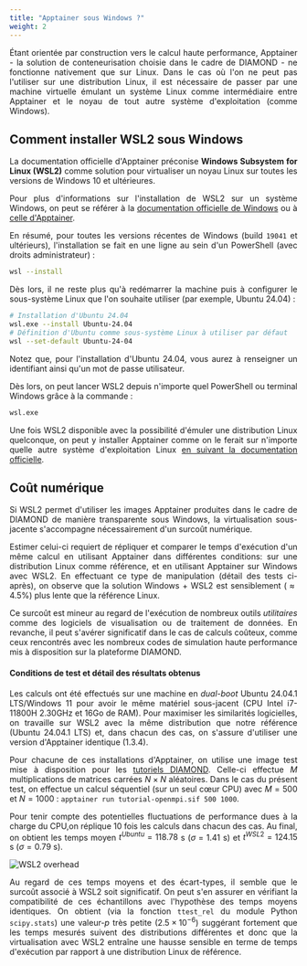 ```yaml
---
title: "Apptainer sous Windows ?"
weight: 2
---
```

<div align="justify">

Étant orientée par construction vers le calcul haute performance, Apptainer - la solution de conteneurisation choisie dans le cadre de DIAMOND - ne fonctionne nativement que sur Linux. Dans le cas où l'on ne peut pas l'utiliser sur une distribution Linux, il est nécessaire de passer par une machine virtuelle émulant un système Linux comme intermédiaire entre Apptainer et le noyau de tout autre système d'exploitation (comme Windows).

## Comment installer WSL2 sous Windows

La documentation officielle d'Apptainer préconise **Windows Subsystem for Linux (WSL2)** comme solution pour virtualiser un noyau Linux sur toutes les versions de Windows 10 et ultérieures.

Pour plus d'informations sur l'installation de WSL2 sur un système Windows, on peut se référer à la [documentation officielle de Windows](https://learn.microsoft.com/fr-fr/windows/wsl/install) ou à [celle d'Apptainer](https://apptainer.org/docs/admin/1.3/installation.html#windows).

En résumé, pour toutes les versions récentes de Windows (build `19041` et ultérieurs), l'installation se fait en une ligne au sein d'un PowerShell (avec droits administrateur) :

```bash
wsl --install
```

Dès lors, il ne reste plus qu'à redémarrer la machine puis à configurer le sous-système Linux que l'on souhaite utiliser (par exemple, Ubuntu 24.04) :

```bash
# Installation d'Ubuntu 24.04
wsl.exe --install Ubuntu-24.04
# Définition d'Ubuntu comme sous-système Linux à utiliser par défaut
wsl --set-default Ubuntu-24-04
```

Notez que, pour l'installation d'Ubuntu 24.04, vous aurez à renseigner un identifiant ainsi qu'un mot de passe utilisateur.

Dès lors, on peut lancer WSL2 depuis n'importe quel PowerShell ou terminal Windows grâce à la commande :

```bash
wsl.exe
```

Une fois WSL2 disponible avec la possibilité d'émuler une distribution Linux quelconque, on peut y installer Apptainer comme on le ferait sur n'importe quelle autre système d'exploitation Linux [en suivant la documentation officielle](https://apptainer.org/docs/admin/1.3/installation.html#installation-on-linux).

## Coût numérique

Si WSL2 permet d'utiliser les images Apptainer produites dans le cadre de DIAMOND de manière transparente sous Windows, la virtualisation sous-jacente s'accompagne nécessairement d'un surcoût numérique.

Estimer celui-ci requiert de répliquer et comparer le temps d'exécution d'un même calcul en utilisant Apptainer dans différentes conditions: sur une distribution Linux comme référence, et en utilisant Apptainer sur Windows avec WSL2. En effectuant ce type de manipulation (détail des tests ci-après), on observe que la solution Windows + WSL2 est sensiblement ($\approx 4.5\%$) plus lente que la référence Linux.

Ce surcoût est mineur au regard de l'exécution de nombreux outils *utilitaires* comme des logiciels de visualisation ou de traitement de données. En revanche, il peut s'avérer significatif dans le cas de calculs coûteux, comme ceux rencontrés avec les nombreux codes de simulation haute performance mis à disposition sur la plateforme DIAMOND.

#### Conditions de test et détail des résultats obtenus

Les calculs ont été effectués sur une machine en *dual-boot* Ubuntu 24.04.1 LTS/Windows 11 pour avoir le même matériel sous-jacent (CPU Intel i7-11800H 2.30GHz et 16Go de RAM). Pour maximiser les similarités logicielles, on travaille sur WSL2 avec la même distribution que notre référence (Ubuntu 24.04.1 LTS) et, dans chacun des cas, on s'assure d'utiliser une version d'Apptainer identique (1.3.4).

Pour chacune de ces installations d'Apptainer, on utilise une image test mise à disposition pour les [tutoriels DIAMOND](/documentation/use/apptainer-parallel/#exemple-pratique--image-avec-openmpi). Celle-ci effectue $M$ multiplications de matrices carrées $N \times N$ aléatoires. Dans le cas du présent test, on effectue un calcul séquentiel (sur un seul cœur CPU) avec $M=500$ et $N=1000$ : `apptainer run tutorial-openmpi.sif 500 1000`.

Pour tenir compte des potentielles fluctuations de performance dues à la charge du CPU,on réplique 10 fois les calculs dans chacun des cas. Au final, on obtient les temps moyen $t^{Ubuntu} = 118.78$ s ($\sigma = 1.41$ s) et $t^{WSL2} = 124.15$ s ($\sigma = 0.79$ s).

<div class="text-center mt-4 mb-4">
	<img alt="WSL2 overhead" class="windows-overhead">
</div>

Au regard de ces temps moyens et des écart-types, il semble que le surcoût associé à WSL2 soit significatif. On peut s'en assurer en vérifiant la compatibilité de ces échantillons avec l'hypothèse des temps moyens identiques. On obtient (via la fonction `ttest_rel` du module Python `scipy.stats`) une valeur-*p* très petite ($2.5 \times 10^{-6}$) suggérant fortement que les temps mesurés suivent des distributions différentes et donc que la virtualisation avec WSL2 entraîne une hausse sensible en terme de temps d'exécution par rapport à une distribution Linux de référence.

</div>
